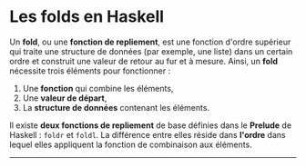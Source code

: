 # **Les folds en Haskell**

Un **fold**, ou une **fonction de repliement**, est une fonction d'ordre supérieur qui traite une structure de données (par exemple, une liste) dans un certain ordre et construit une valeur de retour au fur et à mesure. Ainsi, un **fold** nécessite trois éléments pour fonctionner :
1. Une **fonction** qui combine les éléments,
2. Une **valeur de départ**,
3. La **structure de données** contenant les éléments.

Il existe **deux fonctions de repliement** de base définies dans le **Prelude** de Haskell : `foldr` et `foldl`. La différence entre elles réside dans **l'ordre** dans lequel elles appliquent la fonction de combinaison aux éléments.

---

